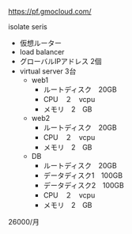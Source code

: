 https://pf.gmocloud.com/

isolate seris

- 仮想ルーター
- load balancer
- グローバルIPアドレス 2個
- virtual server 3台
  - web1
    - ルートディスク　20GB
    - CPU　２　vcpu
    - メモリ　2　GB
  - web2
    - ルートディスク　20GB
    - CPU　２　vcpu
    - メモリ　2　GB
  - DB
    - ルートディスク　20GB
    - データディスク1　100GB
    - データディスク2　100GB
    - CPU　２　vcpu
    - メモリ　2　GB

26000/月



